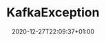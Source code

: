 ---
title: "KafkaException"
date: 2020-12-27T22:09:37+01:00
draft: false
geekdocCollapseSection: true
---